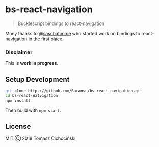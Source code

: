 # bs-react-navigation

> Bucklescript bindings to react-navigation

Many thanks to [@saschatimme](https://github.com/saschatimme) who started work on bindings to react-navigation in the first place.

### Disclaimer

This is **work in progress**.

## Setup Development

```sh
git clone https://github.com/Baransu/bs-react-navigation.git
cd bs-react-natvigation
npm install
```

Then build with `npm start`.

## License

MIT Ⓒ 2018 Tomasz Cichociński
